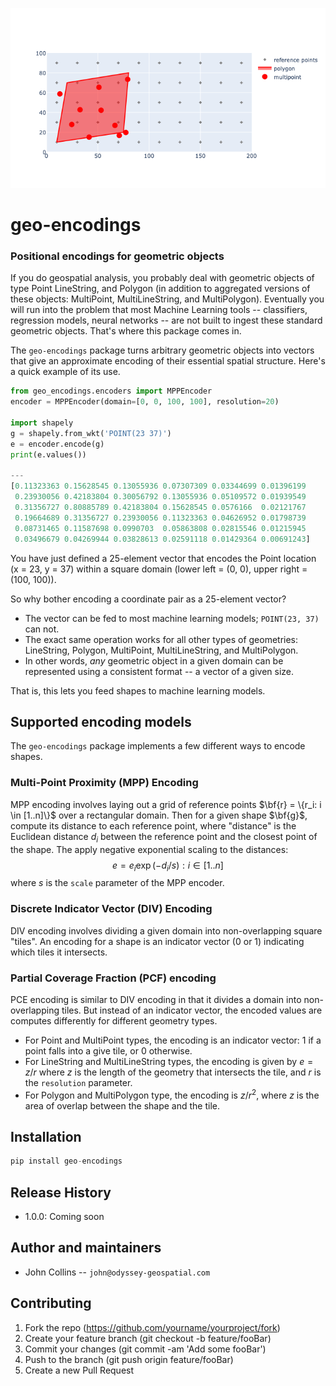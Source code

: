 ![image](images/example-image.png)

# geo-encodings

### Positional encodings for geometric objects
	
If you do geospatial analysis,
you probably deal with geometric objects of type Point LineString, and Polygon 
(in addition to aggregated versions of these objects: MultiPoint, 
MultiLineString, and MultiPolygon). 
Eventually you will run into the problem that most Machine Learning tools --
classifiers, regression models, neural networks -- are not built to ingest these
standard geometric objects. That's where this package comes in.

The `geo-encodings` package turns 
arbitrary geometric objects into vectors that give an
approximate encoding of their essential spatial structure.
Here's a quick example of its use.

```python
from geo_encodings.encoders import MPPEncoder
encoder = MPPEncoder(domain=[0, 0, 100, 100], resolution=20)

import shapely
g = shapely.from_wkt('POINT(23 37)')
e = encoder.encode(g)
print(e.values())

---
[0.11323363 0.15628545 0.13055936 0.07307309 0.03344699 0.01396199
 0.23930056 0.42183804 0.30056792 0.13055936 0.05109572 0.01939549
 0.31356727 0.80885789 0.42183804 0.15628545 0.0576166  0.02121767
 0.19664689 0.31356727 0.23930056 0.11323363 0.04626952 0.01798739
 0.08731465 0.11587698 0.0990703  0.05863808 0.02815546 0.01215945
 0.03496679 0.04269944 0.03828613 0.02591118 0.01429364 0.00691243]
```

You have just defined a 25-element vector that encodes the Point location
(x = 23, y = 37) within a square domain (lower left = (0, 0), upper right = (100, 100)).

So why bother encoding a coordinate pair as a 25-element vector?

- The vector can be fed to most machine learning models; `POINT(23, 37)` can not.
- The exact same operation works for all other types of geometries: LineString, Polygon, MultiPoint, MultiLineString, and MultiPolygon.
- In other words, *any* geometric object in a given domain can be represented using a consistent format -- a vector of a given size.

That is, this lets you feed shapes to machine learning models. 

## Supported encoding models

The `geo-encodings` package implements a few different ways to encode shapes.

### Multi-Point Proximity (MPP) Encoding

MPP encoding involves laying out a grid of reference points 
$\bf{r} = \{r_i: i \in [1..n]\}$
over a rectangular domain.
Then for a given shape $\bf{g}$, compute its distance to each reference point, 
where "distance" is the Euclidean distance $d_i$ between the reference point and the closest point of the shape. 
The apply negative exponential scaling to the distances:
$$
e = {e_i \exp(-d_i / s): i \in [1 .. n]}
$$
where $s$ is the `scale` parameter of the MPP encoder.

### Discrete Indicator Vector (DIV) Encoding

DIV encoding involves dividing a given domain into non-overlapping square "tiles".
An encoding for a shape is an indicator vector (0 or 1) indicating which tiles 
it intersects.  

### Partial Coverage Fraction (PCF) encoding

PCE encoding is similar to DIV encoding in that it divides a domain into 
non-overlapping tiles. But instead of an indicator vector, the encoded values are computes differently for different geometry types.
* For Point and MultiPoint types, the encoding is an indicator vector: 1 if a point falls into a give tile, or 0 otherwise.
* For LineString and MultiLineString types, the encoding is given by 
$e = z / r$ where $z$ is the length of the geometry that
intersects the tile, and $r$ is the `resolution` parameter.
* For Polygon and MultiPolygon type, the encoding is
$z / r^2$, where $z$ is the area of overlap between the shape
and the tile. 

## Installation

```python
pip install geo-encodings
```

## Release History

* 1.0.0: Coming soon

## Author and maintainers

* John Collins -- `john@odyssey-geospatial.com`

## Contributing

1. Fork the repo (https://github.com/yourname/yourproject/fork)
2. Create your feature branch (git checkout -b feature/fooBar)
3. Commit your changes (git commit -am 'Add some fooBar')
4. Push to the branch (git push origin feature/fooBar)
5. Create a new Pull Request
